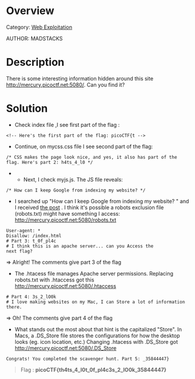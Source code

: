 # Overview 
Category: [Web Exploitation]()

AUTHOR: MADSTACKS

# Description
There is some interesting information hidden around this site http://mercury.picoctf.net:5080/. Can you find it?

# Solution
- Check index file ,I see first part of the flag :
```
<!-- Here's the first part of the flag: picoCTF{t -->
```
- Continue, on mycss.css file I see second part of the flag:
```
/* CSS makes the page look nice, and yes, it also has part of the flag. Here's part 2: h4ts_4_l0 */
```
- - Next, I check myjs.js. The JS file reveals:
```
/* How can I keep Google from indexing my website? */
```
- I searched up  "How can I keep Google from indexing my website? " and I received [the post](https://support.thinkific.com/hc/en-us/articles/360030362134-How-do-I-stop-Google-from-indexing-my-site) . I think it's possible a robots exclusion file (robots.txt) might have something
I access: http://mercury.picoctf.net:5080/robots.txt
```
User-agent: *
Disallow: /index.html
# Part 3: t_0f_pl4c
# I think this is an apache server... can you Access the 
next flag?
```
=> Alright! The comments give part 3 of the flag 
- The .htacess file manages Apache server permissions. Replacing robots.txt with .htaccess got this
http://mercury.picoctf.net:5080/.htaccess
```
# Part 4: 3s_2_lO0k
# I love making websites on my Mac, I can Store a lot of information there.
```
=> Oh! The comments give part 4 of the flag 
- What stands out the most about that hint is the capitalized "Store". In Macs, a .DS_Store file stores the configurations for how the desktop looks (eg. icon location, etc.) Changing .htacess with .DS_Store got
http://mercury.picoctf.net:5080/.DS_Store
```
Congrats! You completed the scavenger hunt. Part 5: _35844447}
```

> Flag : **picoCTF{th4ts_4_l0t_0f_pl4c3s_2_lO0k_35844447}**
